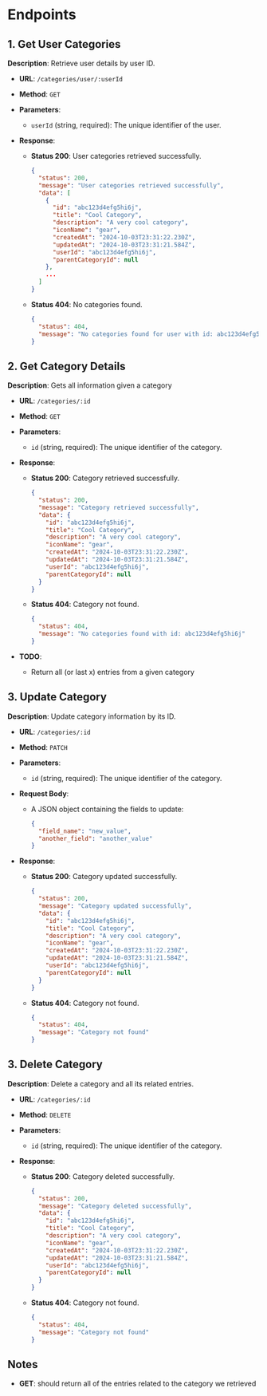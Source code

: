 # Endpoints

## 1. Get User Categories

**Description**: Retrieve user details by user ID.

- **URL**: `/categories/user/:userId`
- **Method**: `GET`
- **Parameters**:

  - `userId` (string, required): The unique identifier of the user.

- **Response**:
  - **Status 200**: User categories retrieved successfully.
    ```json
    {
      "status": 200,
      "message": "User categories retrieved successfully",
      "data": [
        {
          "id": "abc123d4efg5hi6j",
          "title": "Cool Category",
          "description": "A very cool category",
          "iconName": "gear",
          "createdAt": "2024-10-03T23:31:22.230Z",
          "updatedAt": "2024-10-03T23:31:21.584Z",
          "userId": "abc123d4efg5hi6j",
          "parentCategoryId": null
        },
        ...
      ]
    }
    ```
  - **Status 404**: No categories found.
    ```json
    {
      "status": 404,
      "message": "No categories found for user with id: abc123d4efg5hi6j"
    }
    ```

## 2. Get Category Details

**Description**: Gets all information given a category

- **URL**: `/categories/:id`
- **Method**: `GET`
- **Parameters**:

  - `id` (string, required): The unique identifier of the category.

- **Response**:
  - **Status 200**: Category retrieved successfully.
    ```json
    {
      "status": 200,
      "message": "Category retrieved successfully",
      "data": {
        "id": "abc123d4efg5hi6j",
        "title": "Cool Category",
        "description": "A very cool category",
        "iconName": "gear",
        "createdAt": "2024-10-03T23:31:22.230Z",
        "updatedAt": "2024-10-03T23:31:21.584Z",
        "userId": "abc123d4efg5hi6j",
        "parentCategoryId": null
      }
    }
    ```
  - **Status 404**: Category not found.
    ```json
    {
      "status": 404,
      "message": "No categories found with id: abc123d4efg5hi6j"
    }
    ```
- **TODO**:
  - Return all (or last x) entries from a given category

## 3. Update Category

**Description**: Update category information by its ID.

- **URL**: `/categories/:id`
- **Method**: `PATCH`
- **Parameters**:

  - `id` (string, required): The unique identifier of the category.

- **Request Body**:

  - A JSON object containing the fields to update:
    ```json
    {
      "field_name": "new_value",
      "another_field": "another_value"
    }
    ```

- **Response**:
  - **Status 200**: Category updated successfully.
    ```json
    {
      "status": 200,
      "message": "Category updated successfully",
      "data": {
        "id": "abc123d4efg5hi6j",
        "title": "Cool Category",
        "description": "A very cool category",
        "iconName": "gear",
        "createdAt": "2024-10-03T23:31:22.230Z",
        "updatedAt": "2024-10-03T23:31:21.584Z",
        "userId": "abc123d4efg5hi6j",
        "parentCategoryId": null
      }
    }
    ```
  - **Status 404**: Category not found.
    ```json
    {
      "status": 404,
      "message": "Category not found"
    }
    ```

## 3. Delete Category

**Description**: Delete a category and all its related entries.

- **URL**: `/categories/:id`
- **Method**: `DELETE`
- **Parameters**:

  - `id` (string, required): The unique identifier of the category.

- **Response**:
  - **Status 200**: Category deleted successfully.
    ```json
    {
      "status": 200,
      "message": "Category deleted successfully",
      "data": {
        "id": "abc123d4efg5hi6j",
        "title": "Cool Category",
        "description": "A very cool category",
        "iconName": "gear",
        "createdAt": "2024-10-03T23:31:22.230Z",
        "updatedAt": "2024-10-03T23:31:21.584Z",
        "userId": "abc123d4efg5hi6j",
        "parentCategoryId": null
      }
    }
    ```
  - **Status 404**: Category not found.
    ```json
    {
      "status": 404,
      "message": "Category not found"
    }
    ```

## Notes

- **GET**: should return all of the entries related to the category we retrieved

